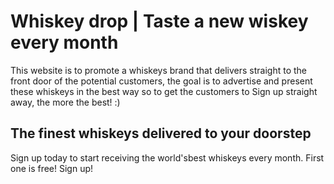 # Whiskey drop | Taste a new wiskey every month

This website is to promote a whiskeys brand that delivers straight to the front door of the potential customers, the goal is to advertise and present these whiskeys in the best way so to get the customers to Sign up straight away, the more the best! :)

## The finest whiskeys delivered to your doorstep
Sign up today to start receiving the world'sbest whiskeys every month. First one is free! Sign up!